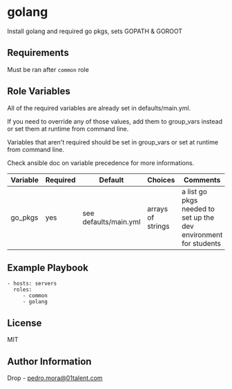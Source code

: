 golang
=========

Install golang and required go pkgs, sets GOPATH & GOROOT

Requirements
------------

Must be ran after `common` role

Role Variables
--------------

All of the required variables are already set in defaults/main.yml.

If you need to override any of those values, add them to group\_vars instead or set them at runtime from command line.   

Variables that aren't required should be set in group\_vars or set at runtime from command line.

Check ansible doc on variable precedence for more informations.

| Variable                | Required | Default                      | Choices                   | Comments                                                         |
|-------------------------|----------|------------------------------|---------------------------|------------------------------------------------------------------|
| go\_pkgs                | yes      | see defaults/main.yml        | arrays of strings         | a list go pkgs needed to set up the dev environment for students |



Example Playbook
----------------

    - hosts: servers
      roles:
         - common
         - golang

License
-------

MIT

Author Information
------------------

Drop - pedro.mora@01talent.com
